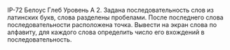 IP-72 
Белоус Глеб 
Уровень А 
2. Задана последовательность слов из латинских букв, слова разделены
пробелами. После последнего слова последовательности расположена точка.
Вывести на экран слова по алфавиту, для каждого слова определить число его
вхождений в последовательность.
